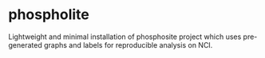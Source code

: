 # phospholite
Lightweight and minimal installation of phosphosite project which uses pre-generated graphs and labels for reproducible analysis on NCI. 
